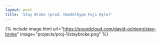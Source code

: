```yaml
---
layout: post
title: 'Stay Broke (prod. Handelhype Fuji Kyle)'
---
```


{% include image.html url="https://soundcloud.com/david-ochieng/stay-broke" image="projects/proj-1/staybroke.png" %}
